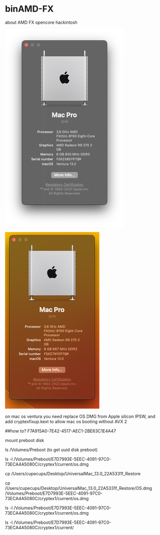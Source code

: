 # binAMD-FX
about AMD FX opencore hackintosh

![alt text](
https://github.com/cupecups/binAMD-FX/blob/c198d1c31083b7741350dcf04ebe9f87355af614/Screenshot%202023-01-29%20at%2016.24.12.png)

![alt text](https://github.com/cupecups/binAMD-FX/blob/main/hehe.png)

on mac os ventura you need replace OS DMG from Apple silicon IPSW, and add cryptexfixup.kext to allow mac os booting without AVX 2

##how to?
F7A915A0-7E42-4517-AEC1-2BE63C1E4A47

mount preboot disk

ls /Volumes/Preboot
(to get uuid disk preboot)


ls -l /Volumes/Preboot/E7D7993E-5EEC-4091-97C0-73ECA4A5080C/cryptex1/current/os.dmg


cp /Users/cupecups/Desktop/UniversalMac_13.0_22A5331f_Restore

cp /Users/cupecups/Desktop/UniversalMac_13.0_22A5331f_Restore/OS.dmg /Volumes/Preboot/E7D7993E-5EEC-4091-97C0-73ECA4A5080C/cryptex1/current/os.dmg

ls -l /Volumes/Preboot/E7D7993E-5EEC-4091-97C0-73ECA4A5080C/cryptex1/current/os.dmg

ls -l /Volumes/Preboot/E7D7993E-5EEC-4091-97C0-73ECA4A5080C/cryptex1/current/
